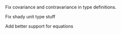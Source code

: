 Fix covariance and contravariance in type definitions.

Fix shady unit type stuff

Add better support for equations


           